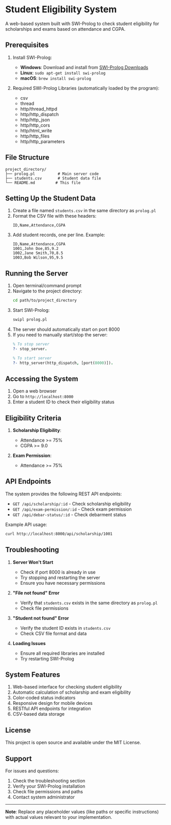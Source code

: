 # Student Eligibility System

A web-based system built with SWI-Prolog to check student eligibility for scholarships and exams based on attendance and CGPA.

## Prerequisites

1. Install SWI-Prolog:
   - **Windows**: Download and install from [SWI-Prolog Downloads](https://www.swi-prolog.org/download/stable)
   - **Linux**: `sudo apt-get install swi-prolog`
   - **macOS**: `brew install swi-prolog`

2. Required SWI-Prolog Libraries (automatically loaded by the program):
   - csv
   - thread
   - http/thread_httpd
   - http/http_dispatch
   - http/http_json
   - http/http_cors
   - http/html_write
   - http/http_files
   - http/http_parameters

## File Structure

```
project_directory/
├── prolog.pl          # Main server code
├── students.csv       # Student data file
└── README.md         # This file
```

## Setting Up the Student Data

1. Create a file named `students.csv` in the same directory as `prolog.pl`
2. Format the CSV file with these headers:
   ```csv
   ID,Name,Attendance,CGPA
   ```
3. Add student records, one per line. Example:
   ```csv
   ID,Name,Attendance,CGPA
   1001,John Doe,85,9.2
   1002,Jane Smith,70,8.5
   1003,Bob Wilson,95,9.5
   ```

## Running the Server

1. Open terminal/command prompt
2. Navigate to the project directory:
   ```bash
   cd path/to/project_directory
   ```
3. Start SWI-Prolog:
   ```bash
   swipl prolog.pl
   ```
4. The server should automatically start on port 8000
5. If you need to manually start/stop the server:
   ```prolog
   % To stop server
   ?- stop_server.
   
   % To start server
   ?- http_server(http_dispatch, [port(8000)]).
   ```

## Accessing the System

1. Open a web browser
2. Go to `http://localhost:8000`
3. Enter a student ID to check their eligibility status

## Eligibility Criteria

1. **Scholarship Eligibility**:
   - Attendance >= 75%
   - CGPA >= 9.0

2. **Exam Permission**:
   - Attendance >= 75%

## API Endpoints

The system provides the following REST API endpoints:

- `GET /api/scholarship/:id` - Check scholarship eligibility
- `GET /api/exam-permission/:id` - Check exam permission
- `GET /api/debar-status/:id` - Check debarment status

Example API usage:
```bash
curl http://localhost:8000/api/scholarship/1001
```

## Troubleshooting

1. **Server Won't Start**
   - Check if port 8000 is already in use
   - Try stopping and restarting the server
   - Ensure you have necessary permissions

2. **"File not found" Error**
   - Verify that `students.csv` exists in the same directory as `prolog.pl`
   - Check file permissions

3. **"Student not found" Error**
   - Verify the student ID exists in `students.csv`
   - Check CSV file format and data

4. **Loading Issues**
   - Ensure all required libraries are installed
   - Try restarting SWI-Prolog

## System Features

1. Web-based interface for checking student eligibility
2. Automatic calculation of scholarship and exam eligibility
3. Color-coded status indicators
4. Responsive design for mobile devices
5. RESTful API endpoints for integration
6. CSV-based data storage

## License

This project is open source and available under the MIT License.

## Support

For issues and questions:
1. Check the troubleshooting section
2. Verify your SWI-Prolog installation
3. Check file permissions and paths
4. Contact system administrator

---

**Note**: Replace any placeholder values (like paths or specific instructions) with actual values relevant to your implementation.
